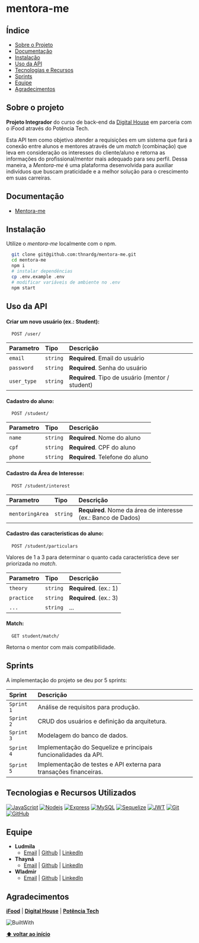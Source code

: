# mentora-me

## Índice

- [Sobre o Projeto](#sobre-o-projeto)
- [Documentação](#documentação)
- [Instalação](#instalação)
- [Uso da API](#uso-da-api)
- [Tecnologias e Recursos](#tecnologias-e-recursos-utilizados)
- [Sprints](#sprints)
- [Equipe](#equipe)
- [Agradecimentos](#agradecimentos)

## Sobre o projeto

**Projeto Integrador** do curso de back-end da [Digital House](https://www.digitalhouse.com/br) em parceria com o iFood através do Potência Tech.

Esta API tem como objetivo atender a requisições em um sistema que fará a conexão entre alunos e mentores através de um _match_ (combinação) que leva em consideração os interesses do cliente/aluno e retorna as informações do profissional/mentor mais adequado para seu perfil.
Dessa maneira, a _Mentora-me_ é uma plataforma desenvolvida para auxiliar indivíduos que buscam praticidade e a melhor solução para o crescimento em suas carreiras.

## Documentação

- [Mentora-me](https://mentora-me.cyclic.app/docs/)

## Instalação

Utilize o _mentora-me_ localmente com o npm.

```bash
  git clone git@github.com:thnardg/mentora-me.git
  cd mentora-me
  npm i
  # instalar dependências
  cp .env.example .env
  # modificar variáveis de ambiente no .env
  npm start
```

## Uso da API

#### Criar um novo usuário (ex.: Student):

```
  POST /user/
```

| Parametro   | Tipo     | Descrição                                        |
| :---------- | :------- | :----------------------------------------------- |
| `email`     | `string` | **Required**. Email do usuário                   |
| `password`  | `string` | **Required**. Senha do usuário                   |
| `user_type` | `string` | **Required**. Tipo de usuário (mentor / student) |

#### Cadastro do aluno:

```
  POST /student/
```

| Parametro | Tipo     | Descrição                       |
| :-------- | :------- | :------------------------------ |
| `name`    | `string` | **Required**. Nome do aluno     |
| `cpf`     | `string` | **Required**. CPF do aluno      |
| `phone`   | `string` | **Required**. Telefone do aluno |

#### Cadastro da Área de Interesse:

```
  POST /student/interest
```

| Parametro       | Tipo     | Descrição                                                     |
| :-------------- | :------- | :------------------------------------------------------------ |
| `mentoringArea` | `string` | **Required**. Nome da área de interesse (ex.: Banco de Dados) |

#### Cadastro das caracteristicas do aluno:

```
  POST /student/particulars
```

Valores de 1 a 3 para determinar o quanto cada característica deve ser priorizada no _match_.

| Parametro  | Tipo     | Descrição              |
| :--------- | :------- | :--------------------- |
| `theory`   | `string` | **Required**. (ex.: 1) |
| `practice` | `string` | **Required**. (ex.: 3) |
| `...`      | `string` | ...                    |

#### Match:

```
  GET student/match/
```

Retorna o mentor com mais compatibilidade.

## Sprints

A implementação do projeto se deu por 5 sprints:

| Sprint     | Descrição                                                          |
| :--------- | :----------------------------------------------------------------- |
| `Sprint 1` | Análise de requisitos para produção.                               |
| `Sprint 2` | CRUD dos usuários e definição da arquitetura.                      |
| `Sprint 3` | Modelagem do banco de dados.                                       |
| `Sprint 4` | Implementação do Sequelize e principais funcionalidades da API.    |
| `Sprint 5` | Implementação de testes e API externa para transações financeiras. |

## Tecnologias e Recursos Utilizados

[![JavaScript](https://img.shields.io/badge/JavaScript-F7DF1E?&style=for-the-badge&logo=javascript&logoColor=black)](https://tc39.es/ecma262/)
[![Nodejs](https://img.shields.io/badge/Node.js-43853D?&style=for-the-badge&logo=node.js&logoColor=white)](https://nodejs.org/en/docs/)
[![Express](https://img.shields.io/badge/express.js-%23404d59.svg?&style=for-the-badge&logo=express&logoColor=%2361DAFB)](https://expressjs.com/en/5x/api.html)
[![MySQL](https://img.shields.io/badge/MySQL-00000F?&style=for-the-badge&logo=mysql&logoColor=white)](https://dev.mysql.com/doc/)
[![Sequelize](https://img.shields.io/badge/Sequelize-52B0E7?&style=for-the-badge&logo=Sequelize&logoColor=white)](https://sequelize.org/docs/v6/getting-started/)
[![JWT](https://img.shields.io/badge/JWT-black?&style=for-the-badge&logo=JSON%20web%20tokens)](https://jwt.io/introduction)
[![Git](https://img.shields.io/badge/GIT-E44C30?&style=for-the-badge&logo=git&logoColor=white)](https://git-scm.com/doc)
[![GitHub](https://img.shields.io/badge/GitHub-100000?&style=for-the-badge&logo=github&logoColor=white)](https://github.com/)

## Equipe

- **Ludmila**
  - [Email](mailto:ghansth@gmail.com) | [Github](https://github.com/ludmila-chagas) | [LinkedIn](https://www.linkedin.com/in/ludmila-mariana-chagas-273548187/)
- **Thayná**
  - [Email](mailto:thna.rdg@gmail.com) | [Github](https://github.com/thnardg) | [LinkedIn](https://www.linkedin.com/in/thayna-rdg/)
- **Wladmir**
  - [Email](mailto:wladmcd@gmail.com) | [Github](https://github.com/getwlad) | [LinkedIn](https://www.linkedin.com/in/wladmir-rodrigues/)

## Agradecimentos

[**iFood**](https://institucional.ifood.com.br/?utm_source=site_ifood) | [**Digital House**](https://www.digitalhouse.com/br) | [**Potência Tech**](https://potenciatech.com.br/)

![BuiltWith](https://ForTheBadge.com/images/badges/built-with-love.svg)

**[⬆ voltar ao início](#mentora-me)**
